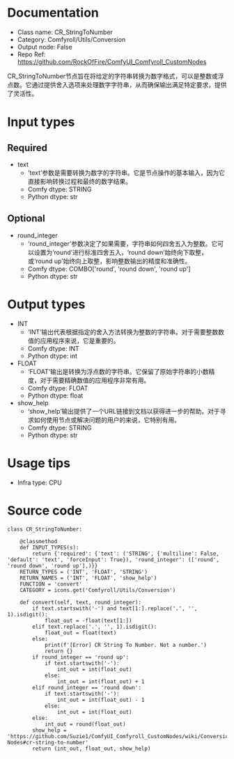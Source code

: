# Documentation
- Class name: CR_StringToNumber
- Category: Comfyroll/Utils/Conversion
- Output node: False
- Repo Ref: https://github.com/RockOfFire/ComfyUI_Comfyroll_CustomNodes

CR_StringToNumber节点旨在将给定的字符串转换为数字格式，可以是整数或浮点数。它通过提供舍入选项来处理数字字符串，从而确保输出满足特定要求，提供了灵活性。

# Input types
## Required
- text
    - ‘text’参数是需要转换为数字的字符串。它是节点操作的基本输入，因为它直接影响转换过程和最终的数字结果。
    - Comfy dtype: STRING
    - Python dtype: str
## Optional
- round_integer
    - ‘round_integer’参数决定了如果需要，字符串如何四舍五入为整数。它可以设置为‘round’进行标准四舍五入，‘round down’始终向下取整，或‘round up’始终向上取整，影响整数输出的精度和准确性。
    - Comfy dtype: COMBO['round', 'round down', 'round up']
    - Python dtype: str

# Output types
- INT
    - ‘INT’输出代表根据指定的舍入方法转换为整数的字符串。对于需要整数数值的应用程序来说，它是重要的。
    - Comfy dtype: INT
    - Python dtype: int
- FLOAT
    - ‘FLOAT’输出是转换为浮点数的字符串。它保留了原始字符串的小数精度，对于需要精确数值的应用程序非常有用。
    - Comfy dtype: FLOAT
    - Python dtype: float
- show_help
    - ‘show_help’输出提供了一个URL链接到文档以获得进一步的帮助。对于寻求如何使用节点或解决问题的用户的来说，它特别有用。
    - Comfy dtype: STRING
    - Python dtype: str

# Usage tips
- Infra type: CPU

# Source code
```
class CR_StringToNumber:

    @classmethod
    def INPUT_TYPES(s):
        return {'required': {'text': ('STRING', {'multiline': False, 'default': 'text', 'forceInput': True}), 'round_integer': (['round', 'round down', 'round up'],)}}
    RETURN_TYPES = ('INT', 'FLOAT', 'STRING')
    RETURN_NAMES = ('INT', 'FLOAT', 'show_help')
    FUNCTION = 'convert'
    CATEGORY = icons.get('Comfyroll/Utils/Conversion')

    def convert(self, text, round_integer):
        if text.startswith('-') and text[1:].replace('.', '', 1).isdigit():
            float_out = -float(text[1:])
        elif text.replace('.', '', 1).isdigit():
            float_out = float(text)
        else:
            print(f'[Error] CR String To Number. Not a number.')
            return {}
        if round_integer == 'round up':
            if text.startswith('-'):
                int_out = int(float_out)
            else:
                int_out = int(float_out) + 1
        elif round_integer == 'round down':
            if text.startswith('-'):
                int_out = int(float_out) - 1
            else:
                int_out = int(float_out)
        else:
            int_out = round(float_out)
        show_help = 'https://github.com/Suzie1/ComfyUI_Comfyroll_CustomNodes/wiki/Conversion-Nodes#cr-string-to-number'
        return (int_out, float_out, show_help)
```